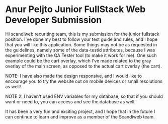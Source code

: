 # Anur Peljto Junior FullStack Web Developer Submission

Hi scandiweb recuriting team, this is my submission for the junior fullstack position. I've done my best to follow your test guide and rules, and I hope that you will like this application. Some things may not be as requested in the guidelines, namely some of the data-testid attributes, because I was experimenting with the QA Tester tool (to make it work for me). One such example could be the cart overlay, which I've made related to the gray overlay of the main screen, as opposed to the actual cart overlay (the cart). 

NOTE: I have also made the design responsive, and I would like to encourage you to try the website out on mobile devices or small resolutions as well! 

NOTE 2: I haven't used ENV variables for my database, so that if you should want or need to, you can access and see the database as well. 

It has been a very fun and exciting project, and I hope that in the future I can continue to learn and improve as a member of the Scandiweb team. 
